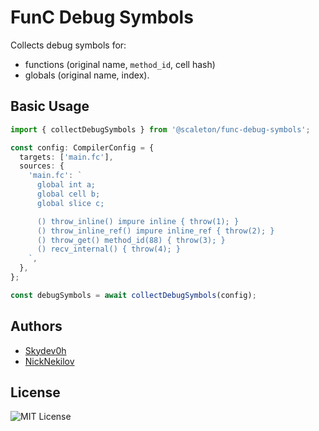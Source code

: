 # FunC Debug Symbols

Collects debug symbols for:

- functions (original name, `method_id`, cell hash)
- globals (original name, index).

## Basic Usage

```typescript
import { collectDebugSymbols } from '@scaleton/func-debug-symbols';

const config: CompilerConfig = {
  targets: ['main.fc'],
  sources: {
    'main.fc': `
      global int a;
      global cell b;
      global slice c;

      () throw_inline() impure inline { throw(1); }
      () throw_inline_ref() impure inline_ref { throw(2); }
      () throw_get() method_id(88) { throw(3); }
      () recv_internal() { throw(4); }
    `,
  },
};

const debugSymbols = await collectDebugSymbols(config);
```

## Authors

- [Skydev0h](https://github.com/Skydev0h)
- [NickNekilov](https://github.com/NickNekilov)

## License

![MIT License](https://img.shields.io/badge/License-MIT-green)
